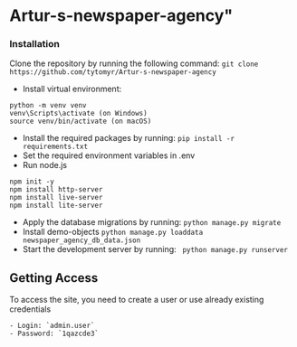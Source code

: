 # Artur-s-newspaper-agency"
### Installation

Clone the repository by running the following command:
`git clone https://github.com/tytomyr/Artur-s-newspaper-agency`
- Install virtual environment: 
```
python -m venv venv
venv\Scripts\activate (on Windows)
source venv/bin/activate (on macOS)
```
- Install the required packages by running:
`pip install -r requirements.txt`
- Set the required environment variables in .env 
- Run node.js 
```
npm init -y
npm install http-server
npm install live-server
npm install lite-server
```
- Apply the database migrations by running:
`python manage.py migrate`
- Install demo-objects
`python manage.py loaddata newspaper_agency_db_data.json`
- Start the development server by running:
` python manage.py runserver`


## Getting Access
To access the site, you need to create a user or use 
already existing credentials
```
- Login: `admin.user`
- Password: `1qazcde3`
```
